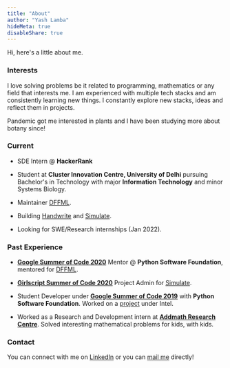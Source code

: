 ```yaml
---
title: "About"
author: "Yash Lamba"
hideMeta: true
disableShare: true
---
```


Hi, here's a little about me.

### Interests

I love solving problems be it related to programming, mathematics or any field that interests me. I am experienced with multiple tech stacks and am consistently learning new things. I constantly explore new stacks, ideas and reflect them in projects.

Pandemic got me interested in plants and I have been studying more about botany since!

### Current

- SDE Intern @ **HackerRank**

- Student at **Cluster Innovation Centre, University of Delhi** pursuing Bachelor's in Technology with major **Information Technology** and minor Systems Biology.

- Maintainer [DFFML](https://intel.github.io/dffml).

- Building [Handwrite](https://github.com/cod-ed/handwrite) and [Simulate](https://github.com/cod-ed/simulate).

- Looking for SWE/Research internships (Jan 2022).

### Past Experience

- [**Google Summer of Code 2020**](https://summerofcode.withgoogle.com/) Mentor @ **Python Software Foundation**, mentored for [DFFML](https://intel.github.io/dffml).

- [**Girlscript Summer of Code 2020**](https://www.gssoc.tech/projects.html) Project Admin for [Simulate](https://cod-ed.github.io/simulate).

- Student Developer under [**Google Summer of Code 2019**](https://summerofcode.withgoogle.com/) with **Python Software Foundation**. Worked on a [project](https://summerofcode.withgoogle.com/archive/2019/projects/5429236515471360/) under Intel.

- Worked as a Research and Development intern at [**Addmath Research Centre**](http://arcmath.in/). Solved interesting mathematical problems for kids, with kids.

### Contact

You can connect with me on [LinkedIn](https://linkedin.com/in/yl1) or you can [mail me](mailto:contact@yashlamba.com) directly!
